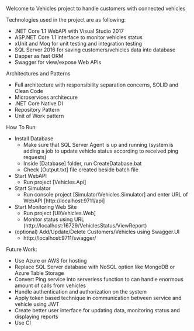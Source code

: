 Welcome to Vehicles project to handle customers with connected vehicles

Technologies used in the project are as following:
- .NET Core 1.1 WebAPI with Visual Studio 2017
- ASP.NET Core 1.1 interface to monitor vehicles status
- xUnit and Moq for unit testing and integration testing
- SQL Server 2016 for saving customers/vehicles data into database
- Dapper as fast ORM
- Swagger for view/expose Web APIs

Architectures and Patterns
- Full architecture with responsibility separation concerns, SOLID and Clean Code
- Microservices architecure
- .NET Core Native DI
- Repository Pattern
- Unit of Work pattern

How To Run:
- Install Database
	* Make sure that SQL Server Agent is up and running (system is adding a job to update vehicle status according to received ping requests)
	* Inside [Database] folder, run CreateDatabase.bat
	* Check [Output.txt] file created beside batch file
- Start WebAPI
	* Run project [Vehicles.Api]
- Start Simulator
	* Run console project [Simulator\Vehicles.Simulator] and enter URL of WebAPI [http://localhost:9711/api]
- Start Monitoring Web Site
	* Run project [UI\Vehicles.Web]
	* Monitor status using URL (http://localhost:16729/VehiclesStatus/ViewReport)
- (optional) Add/Update/Delete Customers/Vehicles using Swagger.UI
	* http://localhost:9711/swagger/

Future Work:
- Use Azure or AWS for hosting
- Replace SQL Server database with NoSQL option like MongoDB or Azure Table Storage
- Convert Ping service into serverless function to can handle enormous amount of calls from vehicles
- Handle authentication and authorization on the system
- Apply token based technique in communication between service and vehicle using JWT
- Create better user interface for updating data, monitoring status and displaying reports
- Use CI 